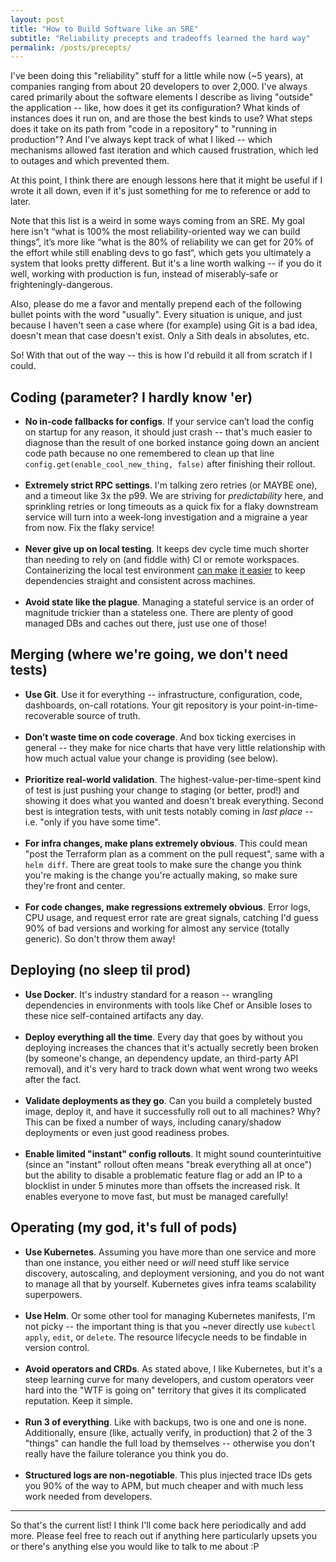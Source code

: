 ```yaml
---
layout: post
title: "How to Build Software like an SRE"
subtitle: "Reliability precepts and tradeoffs learned the hard way"
permalink: /posts/precepts/
---
```


I've been doing this "reliability" stuff for a little while now (~5 years), at companies ranging from about 20 developers to over 2,000. I've always cared primarily about the software elements I describe as living "outside" the application -- like, how does it get its configuration? What kinds of instances does it run on, and are those the best kinds to use? What steps does it take on its path from "code in a repository" to "running in production"? And I've always kept track of what I liked -- which mechanisms allowed fast iteration and which caused frustration, which led to outages and which prevented them.

At this point, I think there are enough lessons here that it might be useful if I wrote it all down, even if it's just something for me to reference or add to later.

Note that this list is a weird in some ways coming from an SRE. My goal here isn't “what is 100% the most reliability-oriented way we can build things”, it’s more like “what is the 80% of reliability we can get for 20% of the effort while still enabling devs to go fast“, which gets you ultimately a system that looks pretty different. But it's a line worth walking -- if you do it well, working with production is fun, instead of miserably-safe or frighteningly-dangerous.

Also, please do me a favor and mentally prepend each of the following bullet points with the word "usually". Every situation is unique, and just because I haven't seen a case where (for example) using Git is a bad idea, doesn't mean that case doesn't exist. Only a Sith deals in absolutes, etc.

So! With that out of the way -- this is how I'd rebuild it all from scratch if I could.

## Coding (parameter? I hardly know 'er)

- **No in-code fallbacks for configs**. If your service can’t load the config on startup for any reason, it should just crash -- that's much easier to diagnose than the result of one borked instance going down an ancient code path because no one remembered to clean up that line `config.get(enable_cool_new_thing, false)` after finishing their rollout.<br/><br/>
- **Extremely strict RPC settings**. I'm talking zero retries (or MAYBE one), and a timeout like 3x the p99. We are striving for _predictability_ here, and sprinkling retries or long timeouts as a quick fix for a flaky downstream service will turn into a week-long investigation and a migraine a year from now. Fix the flaky service!<br/><br/>
- **Never give up on local testing**. It keeps dev cycle time much shorter than needing to rely on (and fiddle with) CI or remote workspaces. Containerizing the local test environment [can make](https://github.com/stepchowfun/toast) [it easier](https://earthly.dev/) to keep dependencies straight and consistent across machines.<br/><br/>
- **Avoid state like the plague**. Managing a stateful service is an order of magnitude trickier than a stateless one. There are plenty of good managed DBs and caches out there, just use one of those!<br/>

## Merging (where we're going, we don't need tests)

- **Use Git**. Use it for everything -- infrastructure, configuration, code, dashboards, on-call rotations. Your git repository is your point-in-time-recoverable source of truth.<br/><br/>
- **Don’t waste time on code coverage**. And box ticking exercises in general -- they make for nice charts that have very little relationship with how much actual value your change is providing (see below).<br/><br/>
- **Prioritize real-world validation**. The highest-value-per-time-spent kind of test is just pushing your change to staging (or better, prod!) and showing it does what you wanted and doesn't break everything. Second best is integration tests, with unit tests notably coming in _last place_ -- i.e. "only if you have some time".<br/><br/>
- **For infra changes, make plans extremely obvious**. This could mean "post the Terraform plan as a comment on the pull request", same with a `helm diff`. There are great tools to make sure the change you think you're making is the change you're actually making, so make sure they're front and center.<br/><br/>
- **For code changes, make regressions extremely obvious**. Error logs, CPU usage, and request error rate are great signals, catching I'd guess 90% of bad versions and working for almost any service (totally generic). So don't throw them away!<br/>

## Deploying (no sleep til prod)

- **Use Docker**. It's industry standard for a reason -- wrangling dependencies in environments with tools like Chef or Ansible loses to these nice self-contained artifacts any day.<br/><br/>
- **Deploy everything all the time**. Every day that goes by without you deploying increases the chances that it's actually secretly been broken (by someone's change, an dependency update, an third-party API removal), and it's very hard to track down what went wrong two weeks after the fact.<br/><br/>
- **Validate deployments as they go**. Can you build a completely busted image, deploy it, and have it successfully roll out to all machines? Why? This can be fixed a number of ways, including canary/shadow deployments or even just good readiness probes.<br/><br/>
- **Enable limited "instant" config rollouts**. It might sound counterintuitive (since an "instant" rollout often means "break everything all at once") but the ability to disable a problematic feature flag or add an IP to a blocklist in under 5 minutes more than offsets the increased risk. It enables everyone to move fast, but must be managed carefully!<br/>

## Operating (my god, it's full of pods)

- **Use Kubernetes**. Assuming you have more than one service and more than one instance, you either need or _will_ need stuff like service discovery, autoscaling, and deployment versioning, and you do not want to manage all that by yourself. Kubernetes gives infra teams scalability superpowers.<br/><br/>
- **Use Helm**. Or some other tool for managing Kubernetes manifests, I'm not picky -- the important thing is that you ~never directly use `kubectl apply`, `edit`, or `delete`. The resource lifecycle needs to be findable in version control.<br/><br/>
- **Avoid operators and CRDs**. As stated above, I like Kubernetes, but it's a steep learning curve for many developers, and custom operators veer hard into the "WTF is going on" territory that gives it its complicated reputation. Keep it simple.<br/><br/>
- **Run 3 of everything**. Like with backups, two is one and one is none. Additionally, ensure (like, actually verify, in production) that 2 of the 3 "things" can handle the full load by themselves -- otherwise you don't really have the failure tolerance you think you do.<br/><br/>
- **Structured logs are non-negotiable**. This plus injected trace IDs gets you 90% of the way to APM, but much cheaper and with much less work needed from developers.<br/>

---

So that's the current list! I think I'll come back here periodically and add more. Please feel free to reach out if anything here particularly upsets you or there's anything else you would like to talk to me about :P
